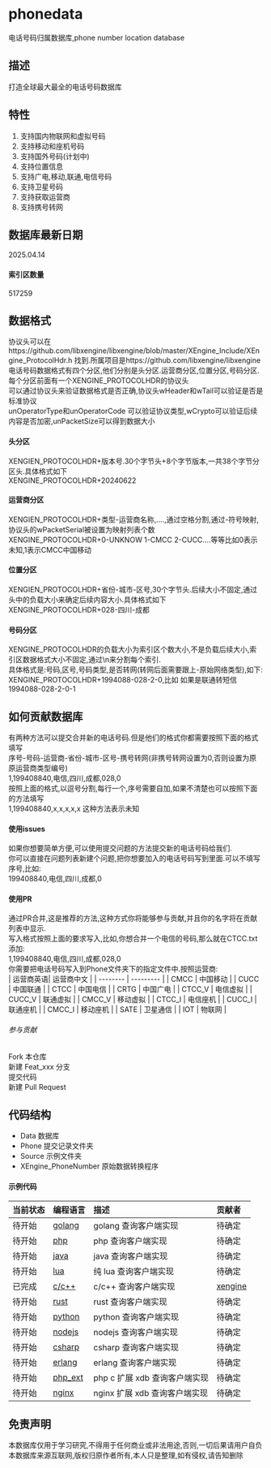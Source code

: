 # phonedata
电话号码归属数据库,phone number location database

## 描述
打造全球最大最全的电话号码数据库

## 特性
1. 支持国内物联网和虚拟号码
2. 支持移动和座机号码
3. 支持国外号码(计划中)
4. 支持位置信息
5. 支持广电,移动,联通,电信号码
6. 支持卫星号码
7. 支持获取运营商
8. 支持携号转网

## 数据库最新日期
2025.04.14

#### 索引区数量
517259

## 数据格式
协议头可以在https://github.com/libxengine/libxengine/blob/master/XEngine_Include/XEngine_ProtocolHdr.h 找到.所属项目是https://github.com/libxengine/libxengine  
电话号码数据格式有四个分区,他们分别是头分区.运营商分区,位置分区,号码分区.每个分区前面有一个XENGINE_PROTOCOLHDR的协议头  
可以通过协议头来验证数据格式是否正确,协议头wHeader和wTail可以验证是否是标准协议  
unOperatorType和unOperatorCode 可以验证协议类型,wCrypto可以验证后续内容是否加密,unPacketSize可以得到数据大小

#### 头分区
XENGIEN_PROTOCOLHDR+版本号.30个字节头+8个字节版本,一共38个字节分区头.具体格式如下  
XENGINE_PROTOCOLHDR+20240622

#### 运营商分区
XENGIEN_PROTOCOLHDR+类型-运营商名称,....,通过空格分割,通过-符号映射,协议头的wPacketSerial被设置为映射列表个数  
XENGINE_PROTOCOLHDR+0-UNKNOW 1-CMCC 2-CUCC....等等比如0表示未知,1表示CMCC中国移动

#### 位置分区
XENGIEN_PROTOCOLHDR+省份-城市-区号,30个字节头.后续大小不固定,通过头中的负载大小来确定后续内容大小.具体格式如下  
XENGINE_PROTOCOLHDR+028-四川-成都

#### 号码分区
XENGINE_PROTOCOLHDR的负载大小为索引区个数大小,不是负载后续大小,索引区数据格式大小不固定,通过\n来分割每个索引.  
具体格式是:号码,区号,号码类型,是否转网(转网后面需要跟上-原始网络类型),如下:  
XENGINE_PROTOCOLHDR+1994088-028-2-0,比如 如果是联通转短信1994088-028-2-0-1

## 如何贡献数据库
有两种方法可以提交合并新的电话号码.但是他们的格式你都需要按照下面的格式填写  
序号-号码-运营商-省份-城市-区号-携号转网(非携号转网设置为0,否则设置为原原运营商类型编号)  
1,199408840,电信,四川,成都,028,0  
按照上面的格式,以逗号分割,每行一个,序号需要自加,如果不清楚也可以按照下面的方法填写  
1,199408840,x,x,x,x,x   这种方法表示未知

#### 使用issues 
如果你想要简单方便,可以使用提交问题的方法提交新的电话号码给我们.  
你可以直接在问题列表新建个问题,把你想要加入的电话号码写到里面.可以不填写序号,比如:  
199408840,电信,四川,成都,0  

#### 使用PR
通过PR合并,这是推荐的方法,这种方式你将能够参与贡献,并且你的名字将在贡献列表中显示.  
写入格式按照上面的要求写入,比如,你想合并一个电信的号码,那么就在CTCC.txt添加:  
1,199408840,电信,四川,成都,028,0  
你需要把电话号码写入到Phone文件夹下的指定文件中.按照运营商:  
| 运营商英语| 运营商中文 |
| -------- | --------- |
| CMCC     | 中国移动   |
| CUCC     | 中国联通   |
| CTCC     | 中国电信   |
| CRTG     | 中国广电   |
| CTCC_V   | 电信虚拟   |
| CUCC_V   | 联通虚拟   |
| CMCC_V   | 移动虚拟   |
| CTCC_I   | 电信座机   |
| CUCC_I   | 联通座机   |
| CMCC_I   | 移动座机   |
| SATE     | 卫星通信   |
| IOT      | 物联网     |

###### 参与贡献
Fork 本仓库  
新建 Feat_xxx 分支  
提交代码  
新建 Pull Request  

## 代码结构
 - Data     数据库
 - Phone    提交记录文件夹
 - Source   示例文件夹
 - XEngine_PhoneNumber 原始数据转换程序

#### 示例代码

| 当前状态  | 编程语言 | 描述                  | 贡献者               |
|:-----    | :----    |:---------------------|:--------------------|
| 待开始    | [golang](XEngine_APPExample/golang)         | golang 查询客户端实现        | 待确定 |
| 待开始    | [php](XEngine_APPExample/php)               | php 查询客户端实现           | 待确定 |
| 待开始    | [java](XEngine_APPExample/java)             | java 查询客户端实现          | 待确定 |
| 待开始    | [lua](XEngine_APPExample/lua)               | 纯 lua 查询客户端实现        | 待确定 |
| 已完成    | [c/c++](XEngine_APPExample/C/)               |  c/c++ 查询客户端实现        | [xengine](https://github.com/libxengine) |
| 待开始    | [rust](XEngine_APPExample/rust)             | rust 查询客户端实现          | 待确定 |
| 待开始    | [python](XEngine_APPExample/python)         | python 查询客户端实现        | 待确定 |
| 待开始    | [nodejs](XEngine_APPExample/nodejs)         | nodejs 查询客户端实现        | 待确定 |
| 待开始    | [csharp](XEngine_APPExample/csharp)         | csharp 查询客户端实现        | 待确定 |
| 待开始    | [erlang](XEngine_APPExample/erlang)         | erlang 查询客户端实现        | 待确定 |
| 待开始    | [php_ext](XEngine_APPExample/php7_ext)      | php c 扩展 xdb 查询客户端实现 | 待确定 |
| 待开始    | [nginx](XEngine_APPExample/nginx)           | nginx 扩展 xdb 查询客户端实现 | 待确定 |

## 免责声明
本数据库仅用于学习研究,不得用于任何商业或非法用途,否则,一切后果请用户自负  
本数据库来源互联网,版权归原作者所有,本人只是整理,如有侵权,请告知删除